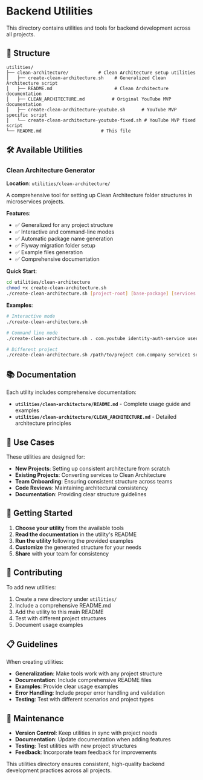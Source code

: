 # Backend Utilities

This directory contains utilities and tools for backend development across all projects.

## 📁 Structure

```
utilities/
├── clean-architecture/           # Clean Architecture setup utilities
│   ├── create-clean-architecture.sh    # Generalized Clean Architecture script
│   ├── README.md                       # Clean Architecture documentation
│   ├── CLEAN_ARCHITECTURE.md          # Original YouTube MVP documentation
│   ├── create-clean-architecture-youtube.sh      # YouTube MVP specific script
│   └── create-clean-architecture-youtube-fixed.sh # YouTube MVP fixed script
└── README.md                      # This file
```

## 🛠️ Available Utilities

### Clean Architecture Generator

**Location**: `utilities/clean-architecture/`

A comprehensive tool for setting up Clean Architecture folder structures in microservices projects.

**Features**:
- ✅ Generalized for any project structure
- ✅ Interactive and command-line modes
- ✅ Automatic package name generation
- ✅ Flyway migration folder setup
- ✅ Example files generation
- ✅ Comprehensive documentation

**Quick Start**:
```bash
cd utilities/clean-architecture
chmod +x create-clean-architecture.sh
./create-clean-architecture.sh [project-root] [base-package] [services...]
```

**Examples**:
```bash
# Interactive mode
./create-clean-architecture.sh

# Command line mode
./create-clean-architecture.sh . com.youtube identity-auth-service user-profile-service

# Different project
./create-clean-architecture.sh /path/to/project com.company service1 service2
```

## 📚 Documentation

Each utility includes comprehensive documentation:

- **`utilities/clean-architecture/README.md`** - Complete usage guide and examples
- **`utilities/clean-architecture/CLEAN_ARCHITECTURE.md`** - Detailed architecture principles

## 🎯 Use Cases

These utilities are designed for:

- **New Projects**: Setting up consistent architecture from scratch
- **Existing Projects**: Converting services to Clean Architecture
- **Team Onboarding**: Ensuring consistent structure across teams
- **Code Reviews**: Maintaining architectural consistency
- **Documentation**: Providing clear structure guidelines

## 🚀 Getting Started

1. **Choose your utility** from the available tools
2. **Read the documentation** in the utility's README
3. **Run the utility** following the provided examples
4. **Customize** the generated structure for your needs
5. **Share** with your team for consistency

## 🤝 Contributing

To add new utilities:

1. Create a new directory under `utilities/`
2. Include a comprehensive README.md
3. Add the utility to this main README
4. Test with different project structures
5. Document usage examples

## 📋 Guidelines

When creating utilities:

- **Generalization**: Make tools work with any project structure
- **Documentation**: Include comprehensive README files
- **Examples**: Provide clear usage examples
- **Error Handling**: Include proper error handling and validation
- **Testing**: Test with different scenarios and project types

## 🔧 Maintenance

- **Version Control**: Keep utilities in sync with project needs
- **Documentation**: Update documentation when adding features
- **Testing**: Test utilities with new project structures
- **Feedback**: Incorporate team feedback for improvements

This utilities directory ensures consistent, high-quality backend development practices across all projects.

